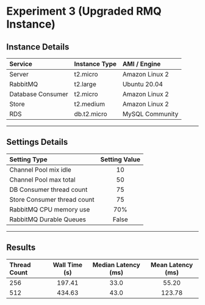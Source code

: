 # Experiment 3 (Upgraded RMQ Instance)

## Instance Details

| Service           | Instance Type   | AMI / Engine   |
|:------------------|:----------------|:---------------|
| Server            |  t2.micro       | Amazon Linux 2 |
| RabbitMQ          |  t2.large       | Ubuntu 20.04   |
| Database Consumer |  t2.micro       | Amazon Linux 2 |
| Store             |  t2.medium      | Amazon Linux 2 |
| RDS               |  db.t2.micro    | MySQL Community|

------------------------------------------------------

## Settings Details

| Setting Type                | Setting Value   |
|:----------------------------|:---------------:|
| Channel Pool mix idle       |  10             |
| Channel Pool max total      |  50             |
| DB Consumer thread count    |  75             |
| Store Consumer thread count |  75             |
| RabbitMQ CPU memory use     |  70%            |
| RabbitMQ Durable Queues     | False           |


-----------------------------------------------------

## Results

| Thread Count | Wall Time (s)  | Median Latency (ms)| Mean Latency (ms) | 
|:-------------|:--------------:|:-----------------:|:------------------:|
|  256         |  197.41        |  33.0             |  55.20             |
|  512         |  434.63        |  43.0             |  123.78            |